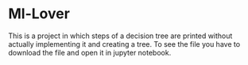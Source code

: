 # Ml-Lover
This is a project in which steps of a decision tree are printed without actually implementing it and creating a tree. 
To see the file you have to download the file and open it in jupyter notebook.
